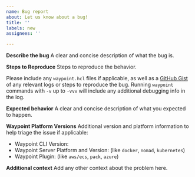 ```yaml
---
name: Bug report
about: Let us know about a bug!
title: ''
labels: new
assignees: ''

---
```


<!-- Please reserve GitHub issues for bug reports and feature requests.

For questions, the best place to get answers is on our [discussion forum](https://discuss.hashicorp.com/c/waypoint), as they will get more visibility from experienced users than the issue tracker.

Please note: We take Waypoint's security and our users' trust very seriously. If you believe you have found a security issue in Waypoint, please responsibly disclose by contacting us at security@hashicorp.com. Our PGP key is available at our security page: https://www.hashicorp.com/security/

-->

**Describe the bug**
A clear and concise description of what the bug is.

**Steps to Reproduce**
Steps to reproduce the behavior.

Please include any `waypoint.hcl` files if applicable, as well as a
[GitHub Gist](https://gist.github.com/) of any relevant logs or steps to
reproduce the bug. Running `waypoint` commands with `-v` up to `-vvv` will
include any additional debugging info in the log.

**Expected behavior**
A clear and concise description of what you expected to happen.

**Waypoint Platform Versions**
Additional version and platform information to help triage the issue if
applicable:

* Waypoint CLI Version:
* Waypoint Server Platform and Version: (like `docker`, `nomad`, `kubernetes`)
* Waypoint Plugin: (like `aws/ecs`, `pack`, `azure`)

**Additional context**
Add any other context about the problem here.
